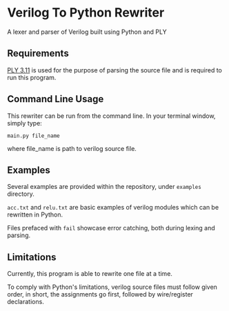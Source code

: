 # Verilog To Python Rewriter

A lexer and parser of Verilog built using Python and PLY

## Requirements

[PLY 3.11](http://www.dabeaz.com/ply/) is used for the purpose of parsing the source file and is required to run this program.

## Command Line Usage

This rewriter can be run from the command line. In your terminal window, simply type:

```
main.py file_name
```

where file_name is path to verilog source file.

## Examples

Several examples are provided within the repository, under `examples` directory. 

`acc.txt` and `relu.txt` are basic examples of verilog modules which can be rewritten in Python.


Files prefaced with `fail` showcase error catching, both during lexing and parsing.

## Limitations

Currently, this program is able to rewrite one file at a time.

To comply with Python's limitations, verilog source files must follow given order, in short, the assignments go first, followed by wire/register declarations.

